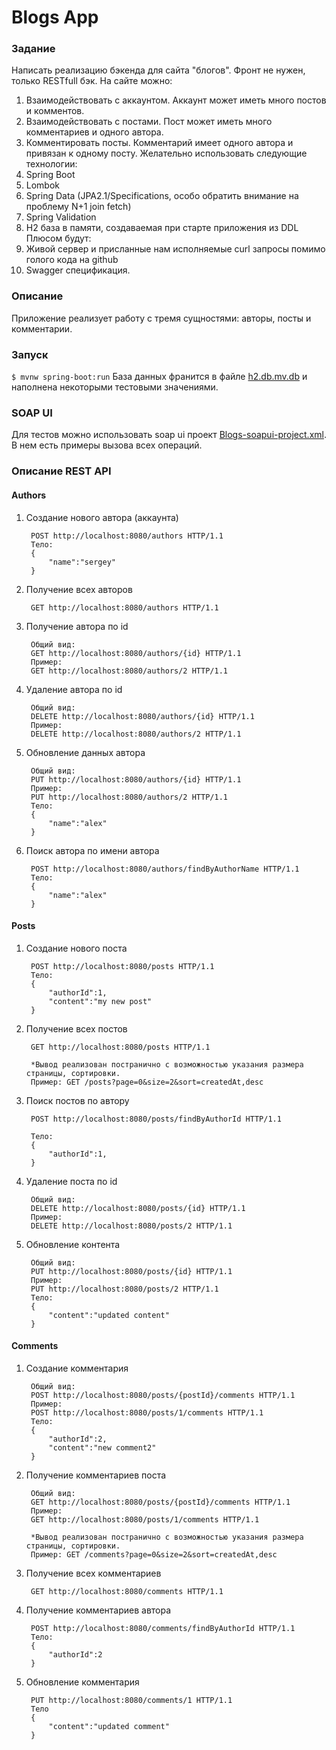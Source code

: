 # Blogs App
### Задание

Написать реализацию бэкенда для сайта "блогов". Фронт не нужен, только RESTfull бэк. 
На сайте можно:
1. Взаимодействовать с аккаунтом. Аккаунт может иметь много постов и комментов.
2. Взаимодействовать с постами. Пост может иметь много комментариев и одного автора.
3. Комментировать посты. Комментарий имеет одного автора и привязан к одному посту.
Желательно использовать следующие технологии:
1. Spring Boot
2. Lombok
3. Spring Data (JPA2.1/Specifications, особо обратить внимание на проблему N+1 join fetch)
4. Spring Validation
5. H2 база в памяти, создаваемая при старте приложения из DDL
Плюсом будут:
1. Живой сервер и присланные нам исполняемые curl запросы помимо голого кода на github
2. Swagger спецификация.


### Описание

Приложение реализует работу с тремя сущностями: авторы, посты и комментарии. 


### Запуск
`$ mvnw spring-boot:run`
База данных франится в файле [h2.db.mv.db](./h2.db.mv.db) и наполнена некоторыми тестовыми значениями.

### SOAP UI
Для тестов можно использовать soap ui проект [Blogs-soapui-project.xml](Blogs-soapui-project.xml). В нем есть примеры вызова всех операций.

### Описание REST API
#### Authors

1. Создание нового автора (аккаунта)

        POST http://localhost:8080/authors HTTP/1.1
        Тело:
        {
            "name":"sergey"
        }

2. Получение всех авторов

        GET http://localhost:8080/authors HTTP/1.1

3. Получение автора по id
        
        Общий вид:
        GET http://localhost:8080/authors/{id} HTTP/1.1
        Пример:
        GET http://localhost:8080/authors/2 HTTP/1.1

4. Удаление автора по id
        
        Общий вид:
        DELETE http://localhost:8080/authors/{id} HTTP/1.1
        Пример:
        DELETE http://localhost:8080/authors/2 HTTP/1.1
                
5. Обновление данных автора
        
        Общий вид:
        PUT http://localhost:8080/authors/{id} HTTP/1.1
        Пример:
        PUT http://localhost:8080/authors/2 HTTP/1.1
        Тело:
        {
        	"name":"alex"
        }
        
6. Поиск автора по имени автора
        
        POST http://localhost:8080/authors/findByAuthorName HTTP/1.1
        Тело:
        {
        	"name":"alex"
        }
        
#### Posts

1. Создание нового поста

        POST http://localhost:8080/posts HTTP/1.1
        Тело:
        {
        	"authorId":1,
        	"content":"my new post"
        }
        
2. Получение всех постов

        GET http://localhost:8080/posts HTTP/1.1
        
        *Вывод реализован постранично с возможностью указания размера страницы, сортировки. 
        Пример: GET /posts?page=0&size=2&sort=createdAt,desc
        
3. Поиск постов по автору
        
        POST http://localhost:8080/posts/findByAuthorId HTTP/1.1
        
        Тело:
        {
            "authorId":1,
        }
        
4. Удаление поста по id
        
        Общий вид:
        DELETE http://localhost:8080/posts/{id} HTTP/1.1
        Пример:
        DELETE http://localhost:8080/posts/2 HTTP/1.1
                
5. Обновление контента
        
        Общий вид:
        PUT http://localhost:8080/posts/{id} HTTP/1.1
        Пример:
        PUT http://localhost:8080/posts/2 HTTP/1.1
        Тело:
        {
        	"content":"updated content"
        }

#### Comments

1. Создание комментария

        Общий вид:
        POST http://localhost:8080/posts/{postId}/comments HTTP/1.1
        Пример:
        POST http://localhost:8080/posts/1/comments HTTP/1.1
        Тело:
        {
        	"authorId":2,
        	"content":"new comment2"
        }
        
2. Получение комментариев поста

        Общий вид:
        GET http://localhost:8080/posts/{postId}/comments HTTP/1.1
        Пример:
        GET http://localhost:8080/posts/1/comments HTTP/1.1
        
        *Вывод реализован постранично с возможностью указания размера страницы, сортировки. 
        Пример: GET /comments?page=0&size=2&sort=createdAt,desc
        
3. Получение всех комментариев
        
        GET http://localhost:8080/comments HTTP/1.1

4. Получение комментариев автора

        POST http://localhost:8080/comments/findByAuthorId HTTP/1.1
        Тело:
        {
        	"authorId":2	
        }
        
5. Обновление комментария

        PUT http://localhost:8080/comments/1 HTTP/1.1
        Тело
        {
        	"content":"updated comment"
        }                